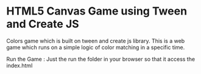 # HTML5 Canvas Game using Tween and Create JS
 Colors game which is built on tween and create js library. This is a web game which runs on a simple logic of color matching in a specific time.
 
 Run the Game :
 Just the run the folder in your browser so that it access the index.html

